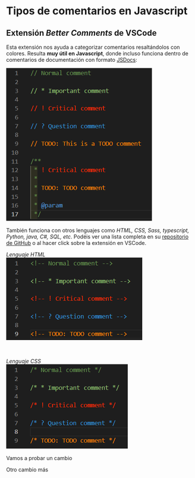 # Tipos de comentarios en Javascript


## Extensión _Better Comments_ de VSCode

Esta extensión nos ayuda a categorizar comentarios resaltándolos con colores. Resulta __muy útil en Javascript__, donde incluso funciona dentro de comentarios de documentación con formato [JSDocs](https://jsdoc.app/):

![better-comments-js](/_images/better-comments-js.png)

También funciona con otros lenguajes como _HTML, CSS, Sass, typescript, Python, java, C#, SQL, etc_. Podéis ver una lista completa en su [repositorio de GitHub](https://github.com/aaron-bond/better-comments) o al hacer click sobre la extensión en VSCode.

_Lenguaje HTML_  
![better-comments-html](/_images/better-comments-html.png)  

<br>

_Lenguaje CSS_  
![better-comments-css](/_images/better-comments-css.png)  


Vamos a probar un cambio

Otro cambio más
